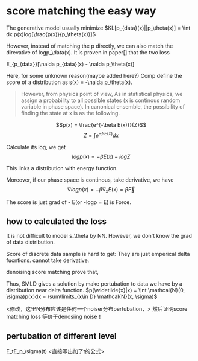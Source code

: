 # score matching the easy way

The generative model usually minimize $KL[p_{data}(x)||p_\theta(x)] = \int dx p(x)log[\frac{p(x)}{p_\theta(x)}]$

However, instead of matching the p directly, we can also match the direvative of logp_\data(x). It is proven in paper[] that the two loss

E_{p_{data}}[\nalda p_{data}(x) - \nalda p_\theta(x)]

Here, for some unknown reason(maybe added here?) Comp define the score of a distribution as s(x) = -\nalda p_\theta(x).

> However, from physics point of view, 
> As in statistical physics, we assign a probability to all possible states (x is continous random variable in phase space). In canonical ensemble, the possibility of finding the state at x is as the following.

$$p(x) = \frac{e^{-\beta E(x)}}{Z}$$
$$Z=\int e^{-\beta E(x)} dx$$

Calculate its log, we get $$log p(x) = -\beta E(x) - log Z$$

This links a distribution with energy function.

Moreover, if our phase space is continous, take derivative, we have $$\nabla log p(x) = -\beta \nabla_x E(x) = \beta \vec{F}$$

The score is just grad of - E(or -logp = E) is Force.

## how to calculated the loss

It is not difficult to model s_\theta by NN. However, we don't know the grad of data distribution.

Score of discrete data sample is hard to get: They are just emperical delta fucntions. cannot take derivative.



denoising score matching prove that, 

Thus, SMLD gives a solution by make pertubation to data we have by a distribution near delta function. $p(\widetilde{x}|x) = \int \mathcal{N}(0, \sigma)p(x)dx = \sum\limits_{x\in D} \mathcal{N}(x, \sigma)$

<修改，这里N分布应该是任何一个noiser分布pertubation，>
然后证明score matching loss 等价于denosiing noise！

## pertubation of different level

E_tE_p_\sigma(t)
<直接写出加了t的公式>